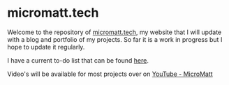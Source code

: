 # micromatt.tech
Welcome to the repository of [micromatt.tech](http://micromatt.tech), my website that I will update with a blog and portfolio of my projects. So far it is a work in progress but I hope to update it regularly.

I have a current to-do list that can be found [here](http://micromatt.tech/beta/).

Video's will be available for most projects over on [YouTube - MicroMatt](https://www.youtube.com/channel/UCsjYwlaeT48XV7kxRLkE6bw)

